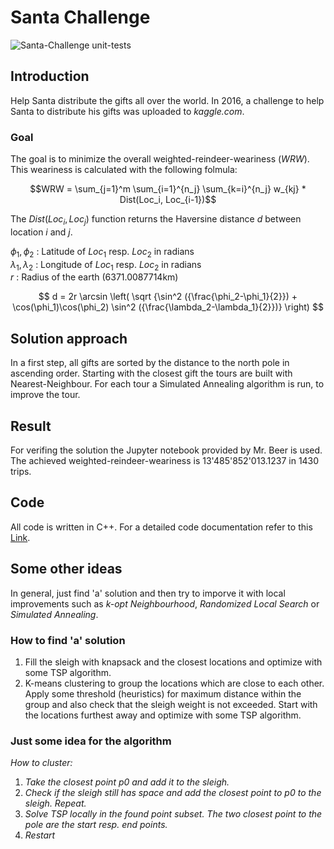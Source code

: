 # Santa Challenge

![Santa-Challenge unit-tests](https://github.com/Resistor10k1/santa-challenge/actions/workflows/santa-challenge-unit-tests.yml/badge.svg)

## Introduction

Help Santa distribute the gifts all over the world.
In 2016, a challenge to help Santa to distribute his gifts was uploaded to *kaggle.com*.

### Goal

The goal is to minimize the overall weighted-reindeer-weariness ($WRW$). This weariness is calculated with the following folmula:

$$WRW = \sum_{j=1}^m \sum_{i=1}^{n_j} \sum_{k=i}^{n_j} w_{kj} * Dist(Loc_i, Loc_{i-1})$$

The $Dist(Loc_i, Loc_j)$ function returns the Haversine distance $d$ between location $i$ and $j$.

$\phi_1, \phi_2$ : Latitude of $Loc_1$ resp. $Loc_2$ in radians<br>
$\lambda_1, \lambda_2$ : Longitude of $Loc_1$ resp. $Loc_2$ in radians<br>
$r$ : Radius of the earth (6371.0087714km)

$$ d = 2r \arcsin \left( \sqrt {\sin^2 ({\frac{\phi_2-\phi_1}{2}}) + \cos(\phi_1)\cos(\phi_2) \sin^2 ({\frac{\lambda_2-\lambda_1}{2}})} \right) $$

## Solution approach

In a first step, all gifts are sorted by the distance to the north pole in ascending order. Starting with the closest gift the tours are built with Nearest-Neighbour. For each tour a Simulated Annealing algorithm is run, to improve the tour.

## Result

For verifing the solution the Jupyter notebook provided by Mr. Beer is used. The achieved weighted-reindeer-weariness is
13'485'852'013.1237 in 1430 trips.

## Code

All code is written in C++. For a detailed code documentation refer to this [Link](doc/html/index.html).

## Some other ideas

In general, just find 'a' solution and then try to imporve it with local improvements such as *k-opt Neighbourhood*, *Randomized Local Search* or *Simulated Annealing*.

### How to find 'a' solution

1. Fill the sleigh with knapsack and the closest locations and optimize with some TSP algorithm.
2. K-means clustering to group the locations which are close to each other. Apply some threshold (heuristics) for maximum distance within the group and also check that the sleigh weight is not exceeded. Start with the locations furthest away and optimize with some TSP algorithm.

### Just some idea for the algorithm
*How to cluster:*<br>
1. *Take the closest point p0 and add it to the sleigh.*
2. *Check if the sleigh still has space and add the closest point to p0 to the sleigh. Repeat.*
3. *Solve TSP locally in the found point subset. The two closest point to the pole are the start resp. end points.*
4. *Restart*




